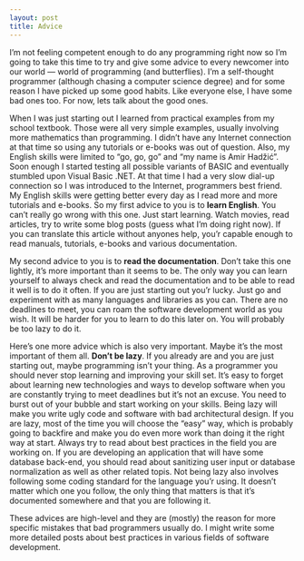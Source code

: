 ```yaml
---
layout: post
title: Advice
---
```


I’m not feeling competent enough to do any programming right now so I’m going to take this time to try and give some advice to every newcomer into our world — world of programming (and butterflies). I’m a self-thought programmer (although chasing a computer science degree) and for some reason I have picked up some good habits. Like everyone else, I have some bad ones too. For now, lets talk about the good ones.

When I was just starting out I learned from practical examples from my school textbook. Those were all very simple examples, usually involving more mathematics than programming. I didn’t have any Internet connection at that time so using any tutorials or e-books was out of question. Also, my English skills were limited to “go, go, go” and “my name is Amir Hadžić”. Soon enough I started testing all possible variants of BASIC and eventually stumbled upon Visual Basic .NET. At that time I had a very slow dial-up connection so I was introduced to the Internet, programmers best friend. My English skills were getting better every day as I read more and more tutorials and e-books. So my first advice to you is to **learn English**. You can’t really go wrong with this one. Just start learning. Watch movies, read articles, try to write some blog posts  (guess what I’m doing right now). If you can translate this article without anyones help, you’r capable enough to read manuals, tutorials, e-books and various documentation.

My second advice to you is to **read the documentation**. Don’t take this one lightly, it’s more important than it seems to be. The only way you can learn yourself to always check and read the documentation and to be able to read it well is to do it often. If you are just starting out you’r lucky. Just go and experiment with as many languages and libraries as you can. There are no deadlines to meet, you can roam the software development world as you wish. It will be harder for you to learn to do this later on. You will probably be too lazy to do it.

Here’s one more advice which is also very important. Maybe it’s the most important of them all. **Don’t be lazy**. If you already are and you are just starting out, maybe programming isn’t your thing. As a programmer you should never stop learning and improving your skill set. It’s easy to forget about learning new technologies and ways to develop software when you are constantly trying to meet deadlines but it’s not an excuse. You need to burst out of your bubble and start working on your skills. Being lazy will make you write ugly code and software with bad architectural design. If you are lazy, most of the time you will choose the “easy” way, which is probably going to backfire and make you do even more work than doing it the right way at start. Always try to read about best practices in the field you are working on. If you are developing an application that will have some database back-end, you should read about sanitizing user input or database normalization as well as other related topis. Not being lazy also involves following some coding standard for the language you’r using. It doesn’t matter which one you follow, the only thing that matters is that it’s documented somewhere and that you are following it.

These advices are high-level and they are (mostly) the reason for more specific mistakes that bad programmers usually do. I might write some more detailed posts about best practices in various fields of software development.
